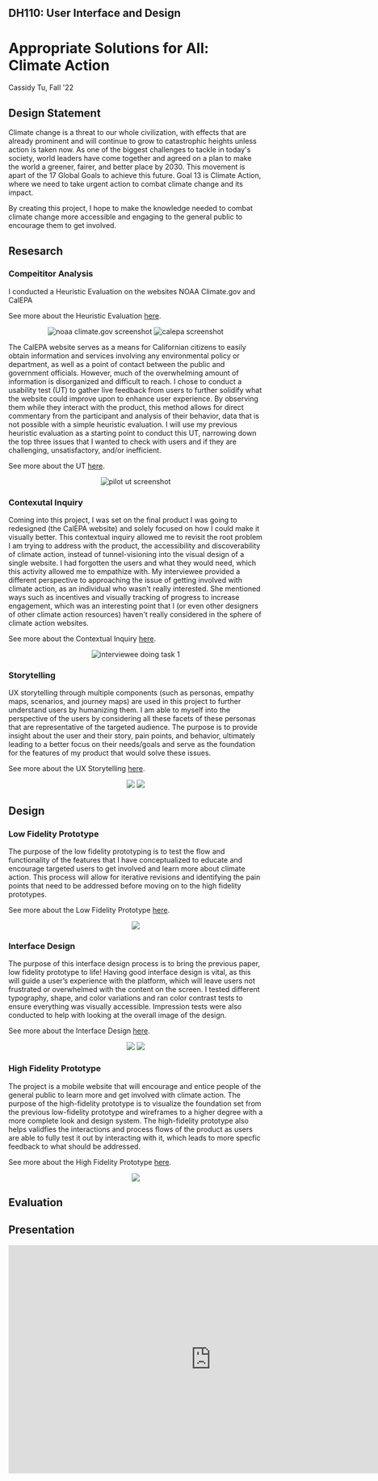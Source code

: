 ## DH110: User Interface and Design

# Appropriate Solutions for All: Climate Action

Cassidy Tu, Fall '22

## Design Statement
Climate change is a threat to our whole civilization, with effects that are already prominent and will continue to grow to catastrophic heights unless action is taken now. As one of the biggest challenges to tackle in today's society, world leaders have come together and agreed on a plan to make the world a greener, fairer, and better place by 2030. This movement is apart of the 17 Global Goals to achieve this future. Goal 13 is Climate Action, where we need to take urgent action to combat climate change and its impact.

By creating this project, I hope to make the knowledge needed to combat climate change more accessible and engaging to the general public to encourage them to get involved.

## Resesarch
### Compeititor Analysis
I conducted a Heuristic Evaluation on the websites NOAA Climate.gov and CalEPA

See more about the Heuristic Evaluation [here](https://github.com/cassidytu/DH110/blob/main/assignments/01.md).

<p align="center">
  <img src="https://github.com/cassidytu/DH110/blob/e77fb905908d6f21777681ec2b9c29c2c1c29d55/images/climategov.png" alt="noaa climate.gov screenshot">
  <img src="https://github.com/cassidytu/DH110/blob/e77fb905908d6f21777681ec2b9c29c2c1c29d55/images/calepa.png" alt="calepa screenshot">
</p>

The CalEPA website serves as a means for Californian citizens to easily obtain information and services involving any environmental policy or department, as well as a point of contact between the public and government officials. However, much of the overwhelming amount of information is disorganized and difficult to reach. I chose to conduct a usability test (UT) to gather live feedback from users to further solidify what the website could improve upon to enhance user experience. By observing them while they interact with the product, this method allows for direct commentary from the participant and analysis of their behavior, data that is not possible with a simple heuristic evaluation. I will use my previous heuristic evaluation as a starting point to conduct this UT, narrowing down the top three issues that I wanted to check with users and if they are challenging, unsatisfactory, and/or inefficient.

See more about the UT [here](https://github.com/cassidytu/DH110/blob/main/assignments/02.md).

<p align="center">
  <img src="https://github.com/cassidytu/DH110/blob/e77fb905908d6f21777681ec2b9c29c2c1c29d55/images/pilotut.png" alt="pilot ut screenshot">
</p>

### Contexutal Inquiry
Coming into this project, I was set on the final product I was going to redesigned (the CalEPA website) and solely focused on how I could make it visually better. This contextual inquiry allowed me to revisit the root problem I am trying to address with the product, the accessibility and discoverability of climate action, instead of tunnel-visioning into the visual design of a single website. I had forgotten the users and what they would need, which this activity allowed me to empathize with. My interviewee provided a different perspective to approaching the issue of getting involved with climate action, as an individual who wasn't really interested. She mentioned ways such as incentives and visually tracking of progress to increase engagement, which was an interesting point that I (or even other designers of other climate action resources) haven't really considered in the sphere of climate action websites.

See more about the Contextual Inquiry [here](https://github.com/cassidytu/DH110/blob/main/assignments/03.md).

<p align="center">
  <img src="https://github.com/cassidytu/DH110/blob/e77fb905908d6f21777681ec2b9c29c2c1c29d55/images/ci-task1.png" alt="interviewee doing task 1">
</p>

### Storytelling
UX storytelling through multiple components (such as personas, empathy maps, scenarios, and journey maps) are used in this project to further understand users by humanizing them. I am able to myself into the perspective of the users by considering all these facets of these personas that are representative of the targeted audience. The purpose is to provide insight about the user and their story, pain points, and behavior, ultimately leading to a better focus on their needs/goals and serve as the foundation for the features of my product that would solve these issues.

See more about the UX Storytelling [here](https://github.com/cassidytu/DH110/blob/main/assignments/04.md).

<p align="center">
  <img src="https://github.com/cassidytu/DH110/blob/e77fb905908d6f21777681ec2b9c29c2c1c29d55/images/persona1.png.png">
  <img src="https://github.com/cassidytu/DH110/blob/e77fb905908d6f21777681ec2b9c29c2c1c29d55/images/empathy1.png">
</p>

## Design
### Low Fidelity Prototype
The purpose of the low fidelity prototyping is to test the flow and functionality of the features that I have conceptualized to educate and encourage targeted users to get involved and learn more about climate action. This process will allow for iterative revisions and identifying the pain points that need to be addressed before moving on to the high fidelity prototypes.

See more about the Low Fidelity Prototype [here](https://github.com/cassidytu/DH110/blob/main/assignments/05.md).

<p align="center">
  <img src="https://github.com/cassidytu/DH110/blob/e77fb905908d6f21777681ec2b9c29c2c1c29d55/images/wireflow.png">
</p>

### Interface Design
The purpose of this interface design process is to bring the previous paper, low fidelity prototype to life! Having good interface design is vital, as this will guide a user’s experience with the platform, which will leave users not frustrated or overwhelmed with the content on the screen. I tested different typography, shape, and color variations and ran color contrast tests to ensure everything was visually accessible. Impression tests were also conducted to help with looking at the overall image of the design.

See more about the Interface Design [here](https://github.com/cassidytu/DH110/blob/main/assignments/06.md).

<p align="center">
  <img src="https://github.com/cassidytu/DH110/blob/e77fb905908d6f21777681ec2b9c29c2c1c29d55/images/designsystem.png">
  <img src="https://github.com/cassidytu/DH110/blob/e77fb905908d6f21777681ec2b9c29c2c1c29d55/images/blah.png">
</p>

### High Fidelity Prototype
The project is a mobile website that will encourage and entice people of the general public to learn more and get involved with climate action. The purpose of the high-fidelity prototype is to visualize the foundation set from the previous low-fidelity prototype and wireframes to a higher degree with a more complete look and design system. The high-fidelity prototype also helps validfies the interactions and process flows of the product as users are able to fully test it out by interacting with it, which leads to more specfic feedback to what should be addressed.

See more about the High Fidelity Prototype [here](https://github.com/cassidytu/DH110/blob/main/assignments/07.md).

<p align="center">
  <img src="https://github.com/cassidytu/DH110/blob/e77fb905908d6f21777681ec2b9c29c2c1c29d55/images/digitalwireframe.png">
</p>

## Evaluation


## Presentation
<iframe style="border: 1px solid rgba(0, 0, 0, 0.1);" align="center" width="800" height="450" src="https://www.figma.com/embed?embed_host=share&url=https%3A%2F%2Fwww.figma.com%2Fproto%2Ffb7HeYASgMqib0UkTgDNFs%2Fdh-110%3Fnode-id%3D213%253A1746%26scaling%3Dcontain%26page-id%3D44%253A8%26starting-point-node-id%3D213%253A1746" allowfullscreen></iframe>
